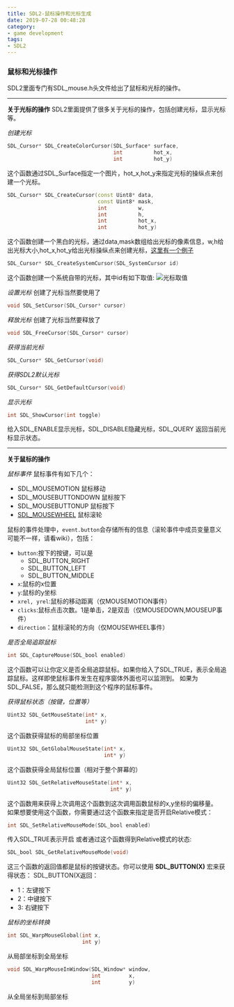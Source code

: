 ```yaml
---
title: SDL2-鼠标操作和光标生成
date: 2019-07-28 00:48:28
category:
- game development
tags:
- SDL2
---
```

### 鼠标和光标操作
SDL2里面专门有SDL_mouse.h头文件给出了鼠标和光标的操作。
***
**关于光标的操作**
SDL2里面提供了很多关于光标的操作，包括创建光标，显示光标等。
<!--more-->

_创建光标_
```c++
SDL_Cursor* SDL_CreateColorCursor(SDL_Surface* surface,
                                  int          hot_x,
                                  int          hot_y)
```
这个函数通过SDL_Surface指定一个图片，hot_x,hot_y来指定光标的操纵点来创建一个光标。

```c++
SDL_Cursor* SDL_CreateCursor(const Uint8* data,
                             const Uint8* mask,
                             int          w,
                             int          h,
                             int          hot_x,
                             int          hot_y)
```
这个函数创建一个黑白的光标，通过data,mask数组给出光标的像素信息，w,h给出光标大小,hot_x,hot_y给出光标操纵点来创建光标，[这里有一个例子](http://wiki.libsdl.org/SDL_CreateCursor?highlight=%28%5CbCategoryMouse%5Cb%29%7C%28CategoryEnum%29%7C%28CategoryStruct%29)

```c++
SDL_Cursor* SDL_CreateSystemCursor(SDL_SystemCursor id)
```
这个函数创建一个系统自带的光标，其中id有如下取值:
![光标取值](/images/cursor_enum.png)

_设置光标_
创建了光标当然要使用了
```c++
void SDL_SetCursor(SDL_Cursor* cursor)
```

_释放光标_
创建了光标当然要释放了
```c++
void SDL_FreeCursor(SDL_Cursor* cursor)
```

_获得当前光标_
```c++
SDL_Cursor* SDL_GetCursor(void)
```

_获得SDL2默认光标_
```c++
SDL_Cursor* SDL_GetDefaultCursor(void)
```

_显示光标_
```c++
int SDL_ShowCursor(int toggle)
```
给入SDL_ENABLE显示光标，SDL_DISABLE隐藏光标，SDL_QUERY 返回当前光标显示状态。

***
**关于鼠标的操作**

_鼠标事件_
鼠标事件有如下几个：
* SDL_MOUSEMOTION 鼠标移动
* SDL_MOUSEBUTTONDOWN 鼠标按下
* SDL_MOUSEBUTTONUP 鼠标按下
* [SDL_MOUSEWHEEL](http://wiki.libsdl.org/SDL_MouseWheelEvent) 鼠标滚轮

鼠标的事件处理中，`event.button`会存储所有的信息（滚轮事件中成员变量意义可能不一样，请看wiki），包括：
* `button`:按下的按键，可以是
    * SDL_BUTTON_RIGHT
    * SDL_BUTTON_LEFT
    * SDL_BUTTON_MIDDLE
* `x`:鼠标的x位置
* `y`:鼠标的y坐标
* `xrel, yrel`:鼠标的移动距离（仅MOUSEMOTION事件）
* `clicks`:鼠标点击次数。1是单击，2是双击（仅MOUSEDOWN,MOUSEUP事件）
* `direction`：鼠标滚轮的方向（仅MOUSEWHEEL事件）
  

_是否全局追踪鼠标_
```c++
int SDL_CaptureMouse(SDL_bool enabled)
```
这个函数可以让你定义是否全局追踪鼠标。如果你给入了SDL_TRUE，表示全局追踪鼠标。这样即使鼠标事件发生在程序窗体外面也可以监测到。
如果为SDL_FALSE，那么就只能检测到这个程序的鼠标事件。

_获得鼠标状态（按键，位置等）_
```c++
Uint32 SDL_GetMouseState(int* x,
                         int* y)
```
这个函数获得鼠标的局部坐标位置

```c++
Uint32 SDL_GetGlobalMouseState(int* x,
                               int* y)
```
这个函数获得全局鼠标位置（相对于整个屏幕的）

```c++
Uint32 SDL_GetRelativeMouseState(int* x,
                                 int* y) 
```
  这个函数用来获得上次调用这个函数到这次调用函数鼠标的x,y坐标的偏移量。  
  如果想要使用这个函数，你需要通过这个函数来指定是否开启Relative模式：
```c++
int SDL_SetRelativeMouseMode(SDL_bool enabled)
```
传入SDL_TRUE表示开启
或者通过这个函数得到Relative模式的状态:
```c++
SDL_bool SDL_GetRelativeMouseMode(void)
```

这三个函数的返回值都是鼠标的按键状态。你可以使用 **SDL_BUTTON(X)** 宏来获得状态：
SDL_BUTTON(X返回：
* 1：左键按下
* 2：中键按下
* 3: 右键按下

_鼠标的坐标转换_
```c++
int SDL_WarpMouseGlobal(int x,
                        int y)
```
从局部坐标到全局坐标

```c++
void SDL_WarpMouseInWindow(SDL_Window* window,
                           int         x,
                           int         y)
```
从全局坐标到局部坐标